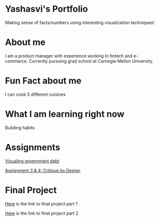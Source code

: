 # Yashasvi's Portfolio
Making sense of facts/numbers using interesting visualization techniques!

# About me
I am a product manager with experience working in fintech and e-commerce. Currently pursuing grad school at Carnegie Mellon University.

# Fun Fact about me
I can cook 5 different cuisines

# What I am learning right now
Building habits

# Assignments
[Visualing government debt](https://yashasvm1.github.io/Portfolio/dataviz2)

[Assignment 3 & 4: Critique by Design](https://yashasvm1.github.io/Portfolio/critiquebydesign)

# Final Project

[Here](https://yashasvm1.github.io/Portfolio/finalproject) is the link to final project part 1

[Here](https://yashasvm1.github.io/Portfolio/finalproject) is the link to final project part 2
